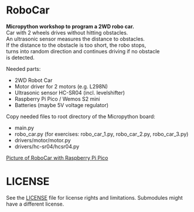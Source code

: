 # RoboCar

**Micropython workshop to program a 2WD robo car.**  
Car with 2 wheels drives without hitting obstacles.  
An ultrasonic sensor measures the distance to obstacles.  
If the distance to the obstacle is too short, the robo stops,  
turns into random direction and continues driving if no obstacle  
is detected.

Needed parts:
- 2WD Robot Car
- Motor driver for 2 motors (e.g. L298N)
- Ultrasonic sensor HC-SR04 (incl. levelshifter)
- Raspberry Pi Pico / Wemos S2 mini
- Batteries (maybe 5V voltage regulator)

Copy needed files to root directory of the Micropython board:
- main.py
- robo_car.py (for exercises: robo_car_1.py, robo_car_2.py, robo_car_3.py)
- drivers/motor/motor.py
- drivers/hc-sr04/hcsr04.py

[Picture of RoboCar with Raspberry Pi Pico](robo_car_raspberry-pi-pico.jpg)

# LICENSE
See the [LICENSE](../../../LICENSE) file for license rights and limitations.
Submodules might have a different license.
